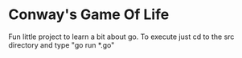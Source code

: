 Conway's Game Of Life
============

Fun little project to learn a bit about go. To execute just cd to the src directory and type "go run *.go"
